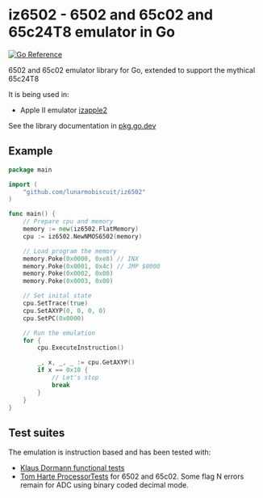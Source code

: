 # iz6502 - 6502 and 65c02 and 65c24T8 emulator in Go
[![Go Reference](https://pkg.go.dev/badge/github.com/lunarmobiscuit/iz6502.svg)](https://pkg.go.dev/github.com/lunarmobiscuit/iz6502)

6502 and 65c02 emulator library for Go, extended to support the mythical 65c24T8

It is being used in:

- Apple II emulator [izapple2](https://github.com/lunarmobiscuit/izapple2)

See the library documentation in [pkg.go.dev](https://pkg.go.dev/github.com/lunarmobiscuit/iz6502#section-documentation)

## Example

```go
package main

import (
	"github.com/lunarmobiscuit/iz6502"
)

func main() {
	// Prepare cpu and memory
	memory := new(iz6502.FlatMemory)
	cpu := iz6502.NewNMOS6502(memory)

	// Load program the memory
	memory.Poke(0x0000, 0xe8) // INX
	memory.Poke(0x0001, 0x4c) // JMP $0000
	memory.Poke(0x0002, 0x00)
	memory.Poke(0x0003, 0x00)

	// Set inital state
	cpu.SetTrace(true)
	cpu.SetAXYP(0, 0, 0, 0)
	cpu.SetPC(0x0000)

	// Run the emulation
	for {
		cpu.ExecuteInstruction()

		_, x, _, _ := cpu.GetAXYP()
		if x == 0x10 {
			// Let's stop
			break
		}
	}
}
```

## Test suites

The emulation is instruction based and has been tested with:

- [Klaus Dormann functional tests](https://github.com/Klaus2m5/6502_65C02_functional_tests)
- [Tom Harte ProcessorTests](https://github.com/TomHarte/ProcessorTests) for 6502 and 65c02. Some flag N errors remain for ADC using binary coded decimal mode.


